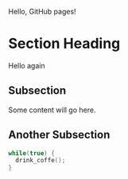 Hello, GitHub pages!

# Section Heading

Hello again

## Subsection

Some content will go here.

## Another Subsection

```c++
while(true) {
  drink_coffe();
}
```
